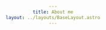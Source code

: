 ```yaml
---
title: About me
layout: ../layouts/BaseLayout.astro
---
```

<style>
  img {
    border-radius: 50%;
    width: 200px;
    height: 175px;
  }
  div {
    display: flex;
    flex-direction: column;
    justify-content: center;
    align-items: center;
    max-width: 40ch;
    text-align: center;
    min-height: 90vh;
  }
</style>
<div>

# ABOUT ME

<br />
  <img src="/assets/mig.svg" />
<br />

## Inquisitive and pragmatic JavaScript/TypeScript web developer with a keen interest in Flutter, users and UX.

</div>
